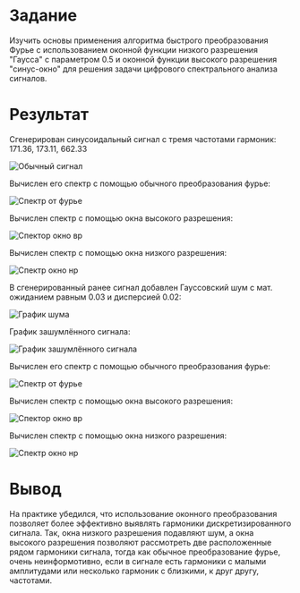 # Задание

Изучить основы применения алгоритма быстрого преобразования Фурье с использованием оконной функции низкого разрешения "Гаусса" с параметром 0.5 и оконной функции высокого разрешения "синус-окно" для решения задачи цифрового спектрального анализа сигналов.

# Результат

Сгенерирован синусоидальный сигнал с тремя частотами гармоник: 171.36, 173.11, 662.33

![Обычный сигнал](<График обычного дискретизированного сигнала.png>)

Вычислен его спектр с помощью обычного преобразования фурье:

![Спектр от фурье](<Спектры обычного сигнала.png>)

Вычислен спектр с помощью окна высокого разрешения:

![Спектор окно вр](<Спектры обычного с применением оконной функции высокого разрешения.png>)

Вычислен спектр с помощью окна низкого разрешения:

![Спектр окно нр](<Спектры обычного с применением оконной функции низкого разрешения.png>)

В сгенерированный ранее сигнал добавлен Гауссовский шум с мат. ожиданием равным 0.03 и дисперсией 0.02:

![График шума](<График шума.png>)

График зашумлённого сигнала:

![График зашумлённого сигнала](<График зашумлённого дискретизированного сигнала.png>)

Вычислен его спектр с помощью обычного преобразования фурье:

![Спектр от фурье](<Спектры зашумлённого сигнала.png>)

Вычислен спектр с помощью окна высокого разрешения:

![Спектор окно вр](<Спектры зашумлённого с применением оконной функции высокого разрешения.png>)

Вычислен спектр с помощью окна низкого разрешения:

![Спектр окно нр](<Спектры зашумлённого с применением оконной функции низкого разрешения.png>)

# Вывод

На практике убедился, что использование оконного преобразования позволяет более эффективно выявлять гармоники дискретизированного сигнала. Так, окна низкого разрешения подавляют шум, а окна высокого разрешения позволяют рассмотреть две расположенные рядом гармоники сигнала, тогда как обычное преобразование фурье, очень неинформотивно, если в сигнале есть гармоники с малыми амплитудами или несколько гармоник с близкими, к друг другу, частотами.
